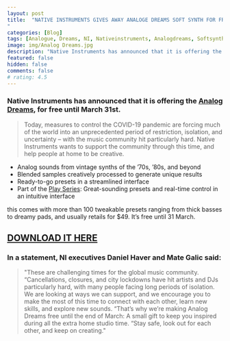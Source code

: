 ```yaml
---
layout: post
title:  "NATIVE INSTRUMENTS GIVES AWAY ANALOGE DREAMS SOFT SYNTH FOR FREE (until March 31st)
"
categories: [Blog]
tags: [Analogue, Dreams, NI, Nativeinstruments, Analogdreams, Softsynth, Coronavirus, Free]
image: img/Analog Dreams.jpg
description: "Native Instruments has announced that it is offering the Kontakt Play Series Instruments, Analog Dreams, for free until March 31st, saying:"
featured: false
hidden: false
comments: false
# rating: 4.5
---
```


### Native Instruments has announced that it is offering the [Analog Dreams](https://www.native-instruments.com/en/products/komplete/play-series/analog-dreams/?sscid=31k4_ighpw), for free until March 31st.

> Today, measures to control the COVID-19 pandemic are forcing much of the world into an unprecedented period of restriction, isolation, and uncertainty – with the music community hit particularly hard. Native Instruments wants to support the community through this time, and help people at home to be creative.

* Analog sounds from vintage synths of the ’70s, ’80s, and beyond
* Blended samples creatively processed to generate unique results
* Ready-to-go presets in a streamlined interface
* Part of the [Play Series](https://www.native-instruments.com/en/catalog/komplete/play-series/): Great-sounding presets and real-time control in an intuitive interface

this comes with more than 100 tweakable presets ranging from thick basses to dreamy pads, and usually retails for $49. It’s free until 31 March.

## [DOWNLOAD IT HERE](https://www.native-instruments.com/en/products/komplete/play-series/analog-dreams/?sscid=31k4_ighpw)

### In a statement, NI executives Daniel Haver and Mate Galic said:

> "These are challenging times for the global music community. 
“Cancellations, closures, and city lockdowns have hit artists and DJs particularly hard, with many people facing long periods of isolation. We are looking at ways we can support, and we encourage you to make the most of this time to connect with each other, learn new skills, and explore new sounds.
“That’s why we’re making Analog Dreams free until the end of March: A small gift to keep you inspired during all the extra home studio time. 
“Stay safe, look out for each other, and keep on creating."